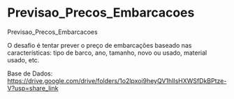 # Previsao_Precos_Embarcacoes
Previsao_Precos_Embarcacoes

O desafio é tentar prever o preço de embarcações baseado nas características: tipo de barco, ano, tamanho, novo ou usado, material usado, etc.

Base de Dados: https://drive.google.com/drive/folders/1o2lpxoi9heyQV1hIlsHXWSfDkBPtze-V?usp=share_link
